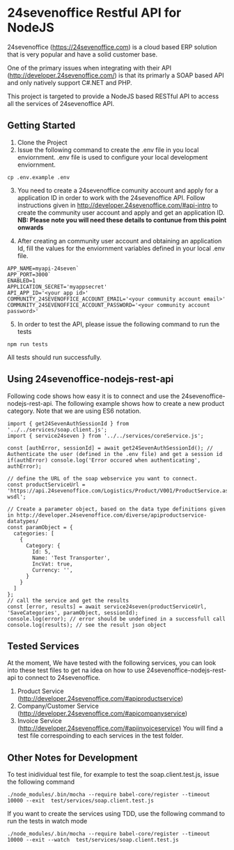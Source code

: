 # 24sevenoffice Restful API for NodeJS
24sevenoffice (https://24sevenoffice.com) is a cloud based ERP solution that is very popular and have a solid customer base.

One of the primary issues when integrating with their API (http://developer.24sevenoffice.com/) is that its primarly a SOAP based API and only natively support C#.NET and PHP. 

This project is targeted to provide a NodeJS based RESTful API to access all the services of 24sevenoffice API.

## Getting Started
1. Clone the Project
2. Issue the following command to create the .env file in you local enviornment. .env file is used to configure your local development enviornment.

```
cp .env.example .env
```

3. You need to create a 24sevenoffice comunity account and apply for a application ID in order to work with the 24sevenoffice API. Follow instructions given in http://developer.24sevenoffice.com/#api-intro to create the community user account and apply and get an application ID. **NB: Please note you will need these details to contunue from this point onwards**

4. After creating an community user account and obtaining an application Id, fill the values for the enviornment variables defined in your local .env file.
```
APP_NAME=myapi-24seven`
APP_PORT=3000`
ENABLED=1
APPLICATION_SECRET='myappsecret'
API_APP_ID='<your app id>'
COMMUNITY_24SEVENOFFICE_ACCOUNT_EMAIL='<your community account email>'
COMMUNITY_24SEVENOFFICE_ACCOUNT_PASSWORD='<your community account password>'
```

5. In order to test the API, please issue the following command to run the tests
```
npm run tests
```
All tests should run successfully.

## Using 24sevenoffice-nodejs-rest-api

Following code shows how easy it is to connect and use the 24sevenoffice-nodejs-rest-api. The following example shows how to create a new product category. Note that we are using ES6 notation. 

```
import { get24SevenAuthSessionId } from '../../services/soap.client.js';
import { service24seven } from '../../services/coreService.js';

const [authError, sessionId] = await get24SevenAuthSessionId(); // Authenticate the user (defined in the .env file) and get a session id
if(authError) console.log('Error occured when authenticating', authError);

// define the URL of the soap webservice you want to connect.
const productServiceUrl = 'https://api.24sevenoffice.com/Logistics/Product/V001/ProductService.asmx?wsdl';

// Create a parameter object, based on the data type definitions given in http://developer.24sevenoffice.com/diverse/apiproductservice-datatypes/
const paramObject = {
  categories: [
    {
      Category: {
        Id: 5,
        Name: 'Test Transporter',
        IncVat: true,
        Currency: '',
      }
    }
  ]
};
// call the service and get the results
const [error, results] = await service24seven(productServiceUrl, 'SaveCategories', paramObject, sessionId);
console.log(error); // error should be undefined in a successfull call
console.log(results); // see the result json object
```

## Tested Services
At the moment, We have tested with the following services, you can look into these test files to get na idea on how to use 24sevenoffice-nodejs-rest-api to connect to 24sevenoffice.
1. Product Service (http://developer.24sevenoffice.com/#apiproductservice)
2. Company/Customer Service (http://developer.24sevenoffice.com/#apicompanyservice)
3. Invoice Service (http://developer.24sevenoffice.com/#apiinvoiceservice)
You will find a test file correspoinding to each services in the test folder.

## Other Notes for Development
To test inidividual test file, for example to test the soap.client.test.js, issue the following command
```
./node_modules/.bin/mocha --require babel-core/register --timeout 10000 --exit  test/services/soap.client.test.js
```

If you want to create the services using TDD, use the following command to run the tests in watch mode
```
./node_modules/.bin/mocha --require babel-core/register --timeout 10000 --exit --watch  test/services/soap.client.test.js
```